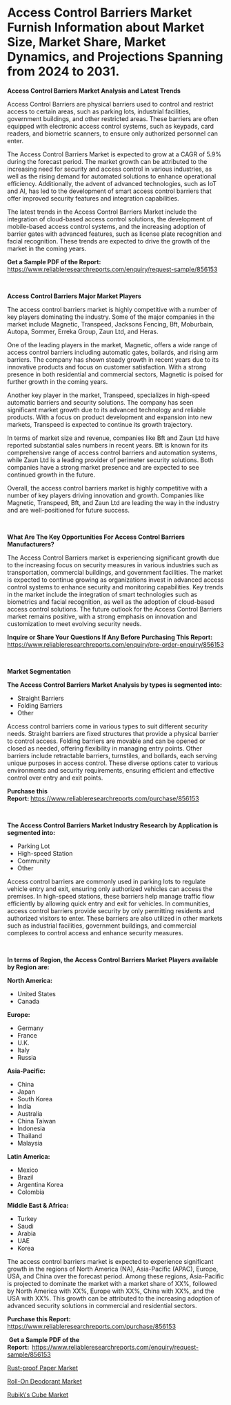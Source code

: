 <p><h1>Access Control Barriers Market Furnish Information about Market Size, Market Share, Market Dynamics, and Projections Spanning from 2024 to 2031.</h1></p><p><strong>Access Control Barriers Market Analysis and Latest Trends</strong></p>
<p><p>Access Control Barriers are physical barriers used to control and restrict access to certain areas, such as parking lots, industrial facilities, government buildings, and other restricted areas. These barriers are often equipped with electronic access control systems, such as keypads, card readers, and biometric scanners, to ensure only authorized personnel can enter.</p><p>The Access Control Barriers Market is expected to grow at a CAGR of 5.9% during the forecast period. The market growth can be attributed to the increasing need for security and access control in various industries, as well as the rising demand for automated solutions to enhance operational efficiency. Additionally, the advent of advanced technologies, such as IoT and AI, has led to the development of smart access control barriers that offer improved security features and integration capabilities.</p><p>The latest trends in the Access Control Barriers Market include the integration of cloud-based access control solutions, the development of mobile-based access control systems, and the increasing adoption of barrier gates with advanced features, such as license plate recognition and facial recognition. These trends are expected to drive the growth of the market in the coming years.</p></p>
<p><strong>Get a Sample PDF of the Report:&nbsp;</strong> <a href="https://www.reliableresearchreports.com/enquiry/request-sample/856153">https://www.reliableresearchreports.com/enquiry/request-sample/856153</a></p>
<p>&nbsp;</p>
<p><strong>Access Control Barriers Major Market Players</strong></p>
<p><p>The access control barriers market is highly competitive with a number of key players dominating the industry. Some of the major companies in the market include Magnetic, Transpeed, Jacksons Fencing, Bft, Moburbain, Autopa, Sommer, Erreka Group, Zaun Ltd, and Heras.</p><p>One of the leading players in the market, Magnetic, offers a wide range of access control barriers including automatic gates, bollards, and rising arm barriers. The company has shown steady growth in recent years due to its innovative products and focus on customer satisfaction. With a strong presence in both residential and commercial sectors, Magnetic is poised for further growth in the coming years.</p><p>Another key player in the market, Transpeed, specializes in high-speed automatic barriers and security solutions. The company has seen significant market growth due to its advanced technology and reliable products. With a focus on product development and expansion into new markets, Transpeed is expected to continue its growth trajectory.</p><p>In terms of market size and revenue, companies like Bft and Zaun Ltd have reported substantial sales numbers in recent years. Bft is known for its comprehensive range of access control barriers and automation systems, while Zaun Ltd is a leading provider of perimeter security solutions. Both companies have a strong market presence and are expected to see continued growth in the future.</p><p>Overall, the access control barriers market is highly competitive with a number of key players driving innovation and growth. Companies like Magnetic, Transpeed, Bft, and Zaun Ltd are leading the way in the industry and are well-positioned for future success.</p></p>
<p>&nbsp;</p>
<p><strong>What Are The Key Opportunities For Access Control Barriers Manufacturers?</strong></p>
<p><p>The Access Control Barriers market is experiencing significant growth due to the increasing focus on security measures in various industries such as transportation, commercial buildings, and government facilities. The market is expected to continue growing as organizations invest in advanced access control systems to enhance security and monitoring capabilities. Key trends in the market include the integration of smart technologies such as biometrics and facial recognition, as well as the adoption of cloud-based access control solutions. The future outlook for the Access Control Barriers market remains positive, with a strong emphasis on innovation and customization to meet evolving security needs.</p></p>
<p><strong>Inquire or Share Your Questions If Any Before Purchasing This Report:</strong> <a href="https://www.reliableresearchreports.com/enquiry/pre-order-enquiry/856153">https://www.reliableresearchreports.com/enquiry/pre-order-enquiry/856153</a></p>
<p>&nbsp;</p>
<p><strong>Market Segmentation</strong></p>
<p><strong>The Access Control Barriers Market Analysis by types is segmented into:</strong></p>
<p><ul><li>Straight Barriers</li><li>Folding Barriers</li><li>Other</li></ul></p>
<p><p>Access control barriers come in various types to suit different security needs. Straight barriers are fixed structures that provide a physical barrier to control access. Folding barriers are movable and can be opened or closed as needed, offering flexibility in managing entry points. Other barriers include retractable barriers, turnstiles, and bollards, each serving unique purposes in access control. These diverse options cater to various environments and security requirements, ensuring efficient and effective control over entry and exit points.</p></p>
<p><strong>Purchase this Report:&nbsp;</strong><a href="https://www.reliableresearchreports.com/purchase/856153">https://www.reliableresearchreports.com/purchase/856153</a></p>
<p>&nbsp;</p>
<p><strong>The Access Control Barriers Market Industry Research by Application is segmented into:</strong></p>
<p><ul><li>Parking Lot</li><li>High-speed Station</li><li>Community</li><li>Other</li></ul></p>
<p><p>Access control barriers are commonly used in parking lots to regulate vehicle entry and exit, ensuring only authorized vehicles can access the premises. In high-speed stations, these barriers help manage traffic flow efficiently by allowing quick entry and exit for vehicles. In communities, access control barriers provide security by only permitting residents and authorized visitors to enter. These barriers are also utilized in other markets such as industrial facilities, government buildings, and commercial complexes to control access and enhance security measures.</p></p>
<p>&nbsp;</p>
<p><strong>In terms of Region, the Access Control Barriers Market Players available by Region are:</strong></p>
<p>
    <p> <strong> North America: </strong>
        <ul>
            <li>United States</li>
            <li>Canada</li>
        </ul>
        </p> 
    <p> <strong> Europe: </strong>
        <ul>
            <li>Germany</li>
            <li>France</li>
            <li>U.K.</li>
            <li>Italy</li>
            <li>Russia</li>
        </ul>
        </p> 
    <p> <strong> Asia-Pacific: </strong>
        <ul>
            <li>China</li>
            <li>Japan</li>
            <li>South Korea</li>
            <li>India</li>
            <li>Australia</li>
            <li>China Taiwan</li>
            <li>Indonesia</li>
            <li>Thailand</li>
            <li>Malaysia</li>
        </ul>
        </p> 
    <p> <strong> Latin America: </strong>
        <ul>
            <li>Mexico</li>
            <li>Brazil</li>
            <li>Argentina Korea</li>
            <li>Colombia</li>
        </ul>
        </p> 
    <p> <strong> Middle East & Africa: </strong>
        <ul>
            <li>Turkey</li>
            <li>Saudi</li>
            <li>Arabia</li>
            <li>UAE</li>
            <li>Korea</li>
        </ul>
    </p>
    </p>
<p><p>The access control barriers market is expected to experience significant growth in the regions of North America (NA), Asia-Pacific (APAC), Europe, USA, and China over the forecast period. Among these regions, Asia-Pacific is projected to dominate the market with a market share of XX%, followed by North America with XX%, Europe with XX%, China with XX%, and the USA with XX%. This growth can be attributed to the increasing adoption of advanced security solutions in commercial and residential sectors.</p></p>
<p><strong>Purchase this Report: </strong><a href="https://www.reliableresearchreports.com/purchase/856153">https://www.reliableresearchreports.com/purchase/856153</a></p>
<p>&nbsp;<strong>Get a Sample PDF of the Report:&nbsp;&nbsp;</strong><a href="https://www.reliableresearchreports.com/enquiry/request-sample/856153">https://www.reliableresearchreports.com/enquiry/request-sample/856153</a></p>
<p><strong></strong></p>
<p><p><a href="https://view.publitas.com/reportprime-1/rust-proof-paper-market-size-2023-2030-global-industrial-analysis-key-geographical-regions-market-share-top-key-players-product-types-and-forecast-research-report/">Rust-proof Paper Market</a></p><p><a href="https://view.publitas.com/reportprime-1/roll-on-deodorant-market-challenges-opportunities-and-growth-drivers-and-major-market-players-forecasted-for-period-from-2023-2030/">Roll-On Deodorant Market</a></p><p><a href="https://view.publitas.com/reportprime-1/rubik-s-cube-market-size-market-share-and-global-market-analysis-report-2023-2030/">Rubik\'s Cube Market</a></p></p>
